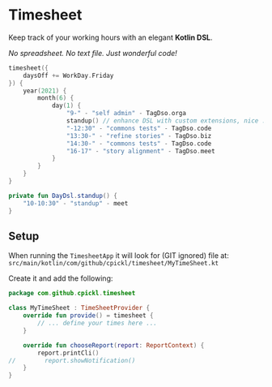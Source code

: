 # Timesheet

Keep track of your working hours with an elegant **Kotlin DSL**.

*No spreadsheet. No text file. Just wonderful code!*

```kotlin
timesheet({
    daysOff += WorkDay.Friday
}) {
    year(2021) {
        month(6) {
            day(1) {
                "9-" - "self admin" - TagDso.orga
                standup() // enhance DSL with custom extensions, nice :)
                "-12:30" - "commons tests" - TagDso.code
                "13:30-" - "refine stories" - TagDso.biz
                "14:30-" - "commons tests" - TagDso.code
                "16-17" - "story alignment" - TagDso.meet
            }
        }
    }
}

private fun DayDsl.standup() {
    "10-10:30" - "standup" - meet
}
```

## Setup

When running the `TimesheetApp` it will look for (GIT ignored) file at: `src/main/kotlin/com/github/cpickl/timesheet/MyTimeSheet.kt`

Create it and add the following:

```kotlin
package com.github.cpickl.timesheet

class MyTimeSheet : TimeSheetProvider {
    override fun provide() = timesheet {
        // ... define your times here ...
    }

    override fun chooseReport(report: ReportContext) {
        report.printCli()
//        report.showNotification()
    }
}
```

